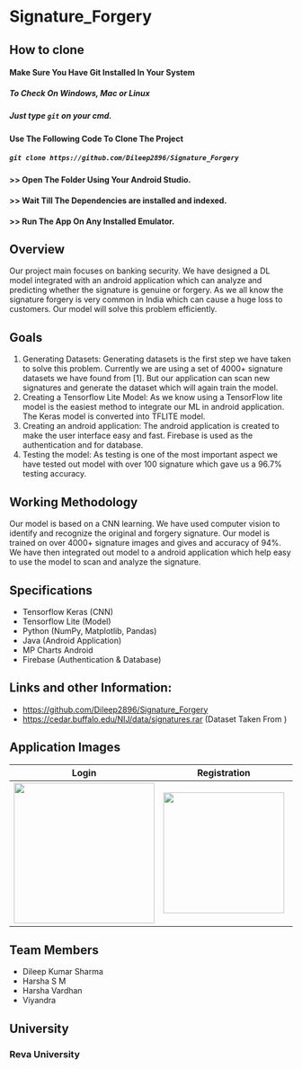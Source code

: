 # Signature_Forgery

## How to clone

#### Make Sure You Have Git Installed In Your System
##### To Check On Windows, Mac or Linux
##### Just type `git` on your cmd.

#### Use The Following Code To Clone The Project
##### `git clone https://github.com/Dileep2896/Signature_Forgery`

#### >> Open The Folder Using Your Android Studio.
#### >> Wait Till The Dependencies are installed and indexed.
#### >> Run The App On Any Installed Emulator.

## Overview

Our project main focuses on banking security. We have designed a DL model integrated with an android application which can analyze and predicting whether the signature is genuine or forgery.
As we all know the signature forgery is very common in India which can cause a huge loss to customers. Our model will solve this problem efficiently.

## Goals
1.	Generating Datasets: Generating datasets is the first step we have taken to solve this problem. Currently we are using a set of 4000+ signature datasets we have found from [1]. But our application can scan new signatures and generate the dataset which will again train the model.
2.	Creating a Tensorflow Lite Model: As we know using a TensorFlow lite model is the easiest method to integrate our ML in android application. The Keras model is converted into TFLITE model.
3.	Creating an android application: The android application is created to make the user interface easy and fast. Firebase is used as the authentication and for database.
4.	Testing the model: As testing is one of the most important aspect we have tested out model with over 100 signature which gave us a 96.7% testing accuracy.

## Working Methodology
Our model is based on a CNN learning. We have used computer vision to identify and recognize the original and forgery signature. Our model is trained on over 4000+ signature images and gives and accuracy of 94%. We have then integrated out model to a android application which help easy to use the model to scan and analyze the signature.

## Specifications
*	Tensorflow Keras (CNN)
*	Tensorflow Lite (Model)
*	Python (NumPy, Matplotlib, Pandas)
*	Java (Android Application)
*	MP Charts Android
*	Firebase (Authentication & Database)

## Links and other Information:

*	https://github.com/Dileep2896/Signature_Forgery
*	https://cedar.buffalo.edu/NIJ/data/signatures.rar (Dataset Taken From )

## Application Images

Login                      |  Registration             |    Main Page              |      Important Note       |      Result Page          
:-------------------------:|:-------------------------:|:-------------------------:|:-------------------------:|:-------------------------:
<img src="https://user-images.githubusercontent.com/55010518/141482079-7e350852-35ac-4ea3-9740-9e62880ab871.jpg" width="250">  |  <img src="https://user-images.githubusercontent.com/55010518/141482914-77982700-21f4-45d1-b6f0-e73588414022.jpg" width="215"> | <img src="https://user-images.githubusercontent.com/55010518/141482979-0847106d-b0df-49e9-8571-21880fa469db.jpg" width="252"> | <img src="https://user-images.githubusercontent.com/55010518/141483108-adb69027-f8ac-4494-8f37-4218538e5bbe.jpg" width="228"> | <img src="https://user-images.githubusercontent.com/55010518/141483157-9081aef6-46e6-4c63-86cd-7c1355ff46e8.jpg" width="247">

## Team Members

* Dileep Kumar Sharma
* Harsha S M
* Harsha Vardhan
* Viyandra

## University
### Reva University
